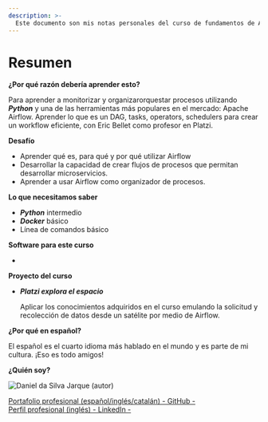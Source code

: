 ```yaml
---
description: >-
  Este documento son mis notas personales del curso de fundamentos de Apache Airflow. Agradezco al Platzi Team y especialmente al profesor Eric Bellet este curso.
---
```


# Resumen

**¿Por qué razón debería aprender esto?**  

Para aprender a monitorizar y organizarorquestar procesos utilizando **_Python_** y una de las herramientas más populares en el mercado: Apache Airflow. Aprender lo que es un DAG, tasks, operators, schedulers para crear un workflow eficiente, con Eric Bellet como profesor en Platzi.

**Desafío**

* Aprender qué es, para qué y por qué utilizar Airflow
* Desarrollar la capacidad de crear flujos de procesos que permitan desarrollar microservicios.
* Aprender a usar Airflow como organizador de procesos.

**Lo que necesitamos saber**

* **_Python_** intermedio
* **_Docker_** básico
* Línea de comandos básico

**Software para este curso**  

* 

**Proyecto del curso**

* ***Platzi explora el espacio***  

    Aplicar los conocimientos adquiridos en el curso emulando la solicitud y recolección de datos desde un satélite por medio de Airflow.
    
**¿Por qué en español?**

El español es el cuarto idioma más hablado en el mundo y es parte de mi cultura. ¡Eso es todo amigos!

**¿Quién soy?**

![Daniel da Silva Jarque (autor)](https://i.imgur.com/2i0LPvN.png)

[Portafolio profesional (español/inglés/catalán) - GitHub -](https://github.com/ddasilva64)\
[Perfil profesional (inglés) - LinkedIn -](https://linkedin.com/in/daniel-da-silva-jarque-863705206)
